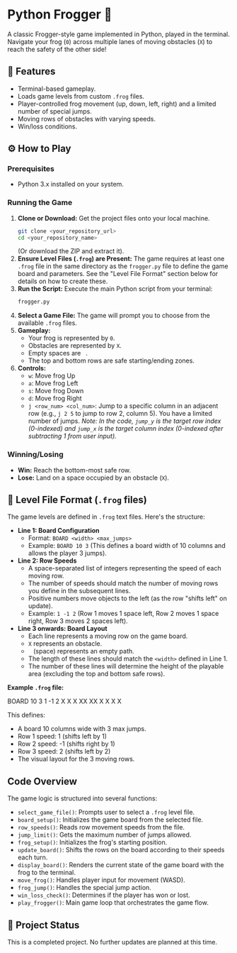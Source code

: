 # Python Frogger 🐸

A classic Frogger-style game implemented in Python, played in the terminal. Navigate your frog (`0`) across multiple lanes of moving obstacles (`X`) to reach the safety of the other side!

## 🌟 Features

* Terminal-based gameplay.
* Loads game levels from custom `.frog` files.
* Player-controlled frog movement (up, down, left, right) and a limited number of special jumps.
* Moving rows of obstacles with varying speeds.
* Win/loss conditions.

## ⚙️ How to Play

### Prerequisites

* Python 3.x installed on your system.

### Running the Game

1.  **Clone or Download:** Get the project files onto your local machine.
    ```bash
    git clone <your_repository_url>
    cd <your_repository_name>
    ```
    (Or download the ZIP and extract it).
2.  **Ensure Level Files (`.frog`) are Present:** The game requires at least one `.frog` file in the same directory as the `frogger.py` file to define the game board and parameters. See the "Level File Format" section below for details on how to create these.
3.  **Run the Script:** Execute the main Python script from your terminal:
    ```bash
    frogger.py
    ```
4.  **Select a Game File:** The game will prompt you to choose from the available `.frog` files.
5.  **Gameplay:**
    * Your frog is represented by `0`.
    * Obstacles are represented by `X`.
    * Empty spaces are ` `.
    * The top and bottom rows are safe starting/ending zones.
6.  **Controls:**
    * `w`: Move frog Up
    * `a`: Move frog Left
    * `s`: Move frog Down
    * `d`: Move frog Right
    * `j <row_num> <col_num>`: Jump to a specific column in an adjacent row (e.g., `j 2 5` to jump to row 2, column 5). You have a limited number of jumps. *Note: In the code, `jump_y` is the target row index (0-indexed) and `jump_x` is the target column index (0-indexed after subtracting 1 from user input).*

### Winning/Losing

* **Win:** Reach the bottom-most safe row.
* **Lose:** Land on a space occupied by an obstacle (`X`).

## 📄 Level File Format (`.frog` files)

The game levels are defined in `.frog` text files. Here's the structure:

* **Line 1: Board Configuration**
    * Format: `BOARD <width> <max_jumps>`
    * Example: `BOARD 10 3` (This defines a board width of 10 columns and allows the player 3 jumps).
* **Line 2: Row Speeds**
    * A space-separated list of integers representing the speed of each moving row.
    * The number of speeds should match the number of moving rows you define in the subsequent lines.
    * Positive numbers move objects to the left (as the row "shifts left" on update).
    * Example: `1 -1 2` (Row 1 moves 1 space left, Row 2 moves 1 space right, Row 3 moves 2 spaces left).
* **Line 3 onwards: Board Layout**
    * Each line represents a moving row on the game board.
    * `X` represents an obstacle.
    * ` ` (space) represents an empty path.
    * The length of these lines should match the `<width>` defined in Line 1.
    * The number of these lines will determine the height of the playable area (excluding the top and bottom safe rows).

**Example `.frog` file:**

BOARD 10 3
1 -1 2
X  X  X
XX XX
X X X X

This defines:
* A board 10 columns wide with 3 max jumps.
* Row 1 speed: 1 (shifts left by 1)
* Row 2 speed: -1 (shifts right by 1)
* Row 3 speed: 2 (shifts left by 2)
* The visual layout for the 3 moving rows.

## Code Overview

The game logic is structured into several functions:

* `select_game_file()`: Prompts user to select a `.frog` level file.
* `board_setup()`: Initializes the game board from the selected file.
* `row_speeds()`: Reads row movement speeds from the file.
* `jump_limit()`: Gets the maximum number of jumps allowed.
* `frog_setup()`: Initializes the frog's starting position.
* `update_board()`: Shifts the rows on the board according to their speeds each turn.
* `display_board()`: Renders the current state of the game board with the frog to the terminal.
* `move_frog()`: Handles player input for movement (WASD).
* `frog_jump()`: Handles the special jump action.
* `win_loss_check()`: Determines if the player has won or lost.
* `play_frogger()`: Main game loop that orchestrates the game flow.

## 📝 Project Status

This is a completed project. No further updates are planned at this time.
